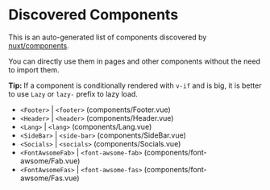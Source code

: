 # Discovered Components

This is an auto-generated list of components discovered by [nuxt/components](https://github.com/nuxt/components).

You can directly use them in pages and other components without the need to import them.

**Tip:** If a component is conditionally rendered with `v-if` and is big, it is better to use `Lazy` or `lazy-` prefix to lazy load.

- `<Footer>` | `<footer>` (components/Footer.vue)
- `<Header>` | `<header>` (components/Header.vue)
- `<Lang>` | `<lang>` (components/Lang.vue)
- `<SideBar>` | `<side-bar>` (components/SideBar.vue)
- `<Socials>` | `<socials>` (components/Socials.vue)
- `<FontAwsomeFab>` | `<font-awsome-fab>` (components/font-awsome/Fab.vue)
- `<FontAwsomeFas>` | `<font-awsome-fas>` (components/font-awsome/Fas.vue)
